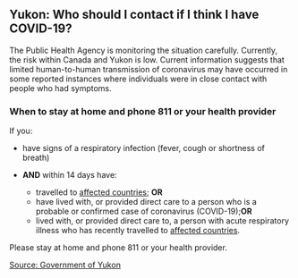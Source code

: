 ## Yukon: Who should I contact if I think I have COVID-19?

The Public Health Agency is monitoring the situation carefully. Currently, the risk within Canada and Yukon is low. Current information suggests that limited human-to-human transmission of coronavirus may have occurred in some reported instances where individuals were in close contact with people who had symptoms.

### When to stay at home and phone 811 or your health provider

If you:

- have signs of a respiratory infection (fever, cough or shortness of breath)

- **AND** within 14 days have:
  - travelled to [affected countries](https://www.canada.ca/en/public-health/services/diseases/2019-novel-coronavirus-infection/health-professionals/covid-19-affected-areas-list.html); **OR**
  - have lived with, or provided direct care to a person who is a probable or confirmed case of coronavirus (COVID-19);**OR**
  - lived with, or provided direct care to, a person with acute respiratory illness who has recently travelled to [affected countries](https://www.canada.ca/en/public-health/services/diseases/2019-novel-coronavirus-infection/health-professionals/covid-19-affected-areas-list.html).

Please stay at home and phone 811 or your health provider.

[Source: Government of Yukon](https://yukon.ca/en/information-about-novel-coronavirus-yukoners)
